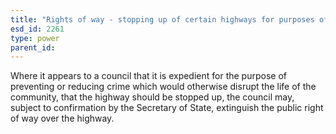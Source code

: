 ```yaml
---
title: "Rights of way - stopping up of certain highways for purposes of crime prevention, etc."
esd_id: 2261
type: power
parent_id:  
---
```


Where it appears to a council that it is expedient for the purpose of preventing or reducing crime which would otherwise disrupt the life of the community, that the highway should be stopped up, the council may, subject to confirmation by the Secretary of State, extinguish the public right of way over the highway.

